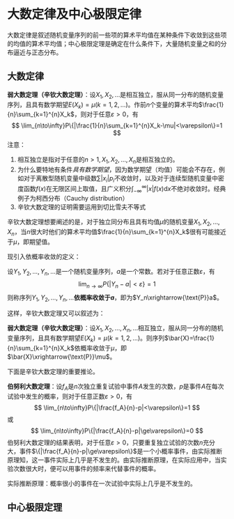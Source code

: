 # 大数定律及中心极限定律

大数定律是叙述随机变量序列的前一些项的算术平均值在某种条件下收敛到这些项的均值的算术平均值；中心极限定理是确定在什么条件下，大量随机变量之和的分布逼近与正态分布。

## 大数定律

**弱大数定理（辛钦大数定理）**：设$X_1,X_2,\dots$是相互独立，服从同一分布的随机变量序列，且具有数学期望$E(X_k)=\mu(k=1,2,\dots)$。作前$n$个变量的算术平均$\frac{1}{n}\sum_{k=1}^{n}X_k$，则对于任意$\varepsilon>0$，有
$$
\lim_{n\to\infty}P\{|\frac{1}{n}\sum_{k=1}^{n}X_k-\mu|<\varepsilon\}=1
$$
注意：

1. 相互独立是指对于任意的$n>1,X_1,X_2,\dots,X_n$是相互独立的。
2. 为什么要特地有条件*具有数学期望*，因为数学期望（均值）可能会不存在，例如对于离散型随机变量中级数$\sum{|x_i|p_i}$不收敛时，以及对于连续型随机变量中密度函数$f(x)$在无限区间上取值，且广义积分$\int_{-\infty}^{\infty}|x|f(x)\mathrm{d}x$​不绝对收敛时。经典例子为柯西分布（Cauchy distribution）
3. 辛钦大数定理的证明需要运用到切比雪夫不等式

辛钦大数定理想要阐述的是，对于独立同分布且具有均值$\mu$的随机变量$X_1,X_2,\dots,X_n$，当$n$很大时他们的算术平均值$\frac{1}{n}\sum_{k=1}^{n}X_k$很有可能接近于$\mu$，即期望值。

现引入依概率收敛的定义：

设$Y_1,Y_2,\dots,Y_n,\dots$是一个随机变量序列，$a$是一个常数。若对于任意正数$\varepsilon$，有
$$
\lim_{n\to\infty}P\{|Y_n-a|<\varepsilon\}=1
$$
则称序列$Y_1,Y_2,\dots,Y_n,\dots$**依概率收敛于$a$**，即为$Y_n\xrightarrow{\text{P}}a$。

这样，辛钦大数定理又可以叙述为：

**弱大数定理（辛钦大数定理）**：设$X_1,X_2,\dots,X_n,\dots$相互独立，服从同一分布的随机变量序列，且具有数学期望$E(X_k)=\mu(k=1,2,\dots)$。则序列$\bar{X}=\frac{1}{n}\sum_{k=1}^{n}X_k$依概率收敛于$\mu$，即$\bar{X}\xrightarrow{\text{P}}\mu$。

下面是辛钦大数定理的重要推论。

**伯努利大数定理**：设$f_A$是$n$次独立重复试验中事件$A$发生的次数，$p$是事件$A$在每次试验中发生的概率，则对于任意正数$\varepsilon>0$，有
$$
\lim_{n\to\infty}P\{|\frac{f_A}{n}-p|<\varepsilon\}=1
$$
或
$$
\lim_{n\to\infty}P\{|\frac{f_A}{n}-p|\ge\varepsilon\}=0
$$
伯努利大数定理的结果表明，对于任意$\varepsilon>0$，只要重复独立试验的次数$n$充分大，事件$\{|\frac{f_A}{n}-p|\ge\varepsilon\}$是一个小概率事件，由实际推断原理知，这一事件实际上几乎是不发生的。由实际推断原理，在实际应用中，当实验次数很大时，便可以用事件的频率来代替事件的概率。

实际推断原理：概率很小的事件在一次试验中实际上几乎是不发生的。

## 中心极限定理

